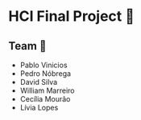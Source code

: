# HCI Final Project 🤖

## Team 👥
  - Pablo Vinicios
  - Pedro Nóbrega
  - David Silva
  - William Marreiro
  - Cecília Mourão
  - Lívia Lopes
